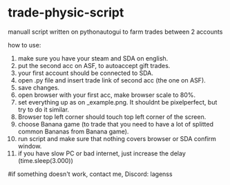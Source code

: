 # trade-physic-script
manuall script written on pythonautogui to farm trades between 2 accounts

how to use:
1. make sure you have your steam and SDA on english.
2. put the second acc on ASF, to autoaccept gift trades.
3. your first account should be connected to SDA.
4. open .py file and insert trade link of second acc (the one on ASF).
5. save changes.
6. open browser with your first acc, make browser scale to 80%.
7. set everything up as on _example.png. It shouldnt be pixelperfect, but try to do it similar.
8. Browser top left corner should touch top left corner of the screen.
9. choose Banana game (to trade that you need to have a lot of splitted common Bananas from Banana game).
10. run script and make sure that nothing covers browser or SDA confirm window.
11. if you have slow PC or bad internet, just increase the delay (time.sleep(3.000))

#if something doesn't work, contact me, Discord: lagenss

